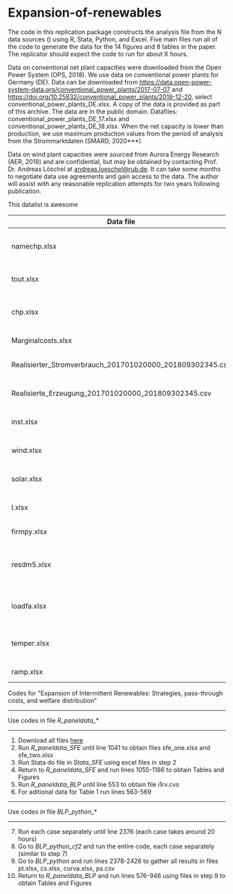 # Expansion-of-renewables
The code in this replication package constructs the analysis file from the N data sources () using R, Stata, Python, and Excel. Five main files run all of the code to generate the data for the 14 figures and 8 tables in the paper. The replicator should expect the code to run for about X hours.

Data on conventional net plant capacities were downloaded from the Open Power System (OPS, 2018). We use data on conventional power plants for Germany (DE). Data can be downloaded from https://data.open-power-system-data.org/conventional_power_plants/2017-07-07 and https://doi.org/10.25832/conventional_power_plants/2018-12-20, select conventional_power_plants_DE.xlsx. A copy of the data is provided as part of this archive. The data are in the public domain.
Datafiles: conventional_power_plants_DE_17.xlsx and conventional_power_plants_DE_18.xlsx. When the net capacity is lower than production, we use maximum production values from the period of analysis from the Strommarktdaten (SMARD, 2020***).

Data on wind plant capacities were sourced from Aurora Energy Research (AER, 2018) and are confidential, but may be obtained by contacting Prof. Dr. Andreas Löschel at andreas.loeschel@rub.de. It can take some months to negotiate data use agreements and gain access to the data. The author will assist with any reasonable replication attempts for two years following publication.






This datalist is awesome 

| Data file                                                  | Source                                         |  Notes|  Provided                     |
| ---------------------------------------------------------- |------------------------------------------------| ------| ----------------------------- |
| namechp.xlsx                                               |- plant capacitites                             | Combines data from OPP and ENTSO-E    |                   |
| tout.xlsx                                                  |- outage ENTSOE of all plants                   |       |                   |
| chp.xlsx                                                   |- chp data consumption and probabilities        |       |                   |
| Marginalcosts.xlsx                                         |- fuel and Co2 costs                            |       |                   |
| Realisierter_Stromverbrauch_201701020000_201809302345.csv  |- Actual electricity demand                     |       |                   |
| Realisierte_Erzeugung_201701020000_201809302345.csv        |- Actual electricity production                 |       |                   |
| inst.xlsx                                                  |- prices of electricity, coal, gas, oil         |       |                   |
| wind.xlsx                                                  |- Hourly wind data per plant                    |       |                   |
| solar.xlsx                                                 |- Hourly wind data per plant                    |       |                   |
| I.xlsx                                                     |- Electricity prod per plant                    |       |                   |
| firmpy.xlsx                                                |- firms and plants match                        |       |                   |
| resdm5.xlsx                                                | - Electricity prod per tech, demand, renewables|       |                   |
| loadfa.xlsx                                                |- load factors as actual prod in hour           |       |                   |
| temper.xlsx                                                |- temperatures per plant location               |       |                   |
| ramp.xlsx                                                  |- Ramping costs                                 |       |                   |



Codes for "Expansion of Intermittent Renewables: Strategies, pass-through costs, and welfare distribution"

**************************************************************************************
Use codes in file *R_paneldata_**
**************************************************************************************
1. Download all files [here](https://mega.nz/folder/eckSFQYK#smoBcJIp-vna-XvnHdCZQg)
2. Run *R_paneldata_SFE* until line 1041 to obtain files sfe_one.xlsx and sfe_two.xlsx
3. Run Stata do file in *Stata_SFE* using excel files in step 2
4. Return to *R_paneldata_SFE* and run lines 1055-1186 to obtain Tables and Figures
5. Run *R_paneldata_BLP* until line 553 to obtain file i1rv.cvs
6. For aditional data for Table 1 run lines 563-569

**************************************************************************************
Use codes in file *BLP_python_**
**************************************************************************************
7. Run each case separately until line 2376 (each case takes around 20 hours)
8. Go to *BLP_python_cf2* and run the entire code, each case separately (similar to step 7)
9. Go to *BLP_python* and run lines 2378-2426 to gather all results in files pt.xlsx, cs.xlsx, curva.xlsx, ps.csv
10. Return to *R_paneldata_BLP* and run lines 576-946 using files in step 9 to obtain Tables and Figures
